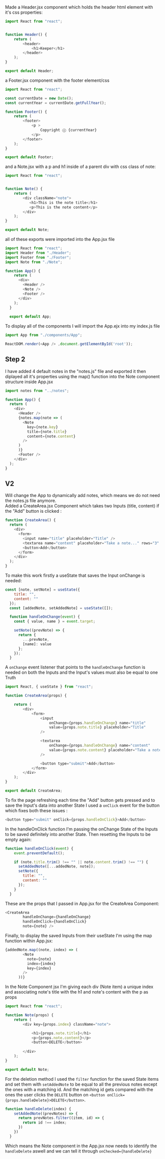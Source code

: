 Made a Header.jsx component which holds the header html element with it's css properties:
```js
import React from "react";


function Header() {
    return (
        <header>
            <h1>Keeper</h1>
        </header>
    );
}

export default Header;
```
a Footer.jsx component with the footer element/css
```js
import React from "react";

const currentDate = new Date();
const currentYear = currentDate.getFullYear();

function Footer() {
    return (
        <footer>
            <p >
                Copyright ⓒ {currentYear}
            </p>
        </footer>
    );
}

export default Footer;
```
and a Note.jsx with a p and h1 inside of a parent div with css class of note:
```js
import React from "react";


function Note() {
    return (
        <div className="note">
           <h1>This is the note title</h1>
           <p>This is the note content</p>
        </div>
    );
}

export default Note;
```
all of these exports were imported into the App.jsx file
```js
import React from "react";
import Header from "./Header";
import Footer from "./Footer";
import Note from "./Note";

function App() {
    return (
      <div>
        <Header />
        <Note />
        <Footer />
      </div>
    );
  }
  
  export default App;
```
To display all of the components I will import the App.ejx into my index.js file
```js
import App from "./components/App";

ReactDOM.render(<App /> ,document.getElementById('root'));
```

## Step 2
I have added 4 default notes in the "notes.js" file and exported it then diplayed all it's properties using the map() function into the Note component structure inside App.jsx
```js
import notes from "../notes";

function App() {
  return (
    <div>
      <Header />
      {notes.map(note => (
        <Note
          key={note.key}
          title={note.title}
          content={note.content}
        />
      )
      )}
      <Footer />
    </div>
  );
}
```

## V2

Will change the App to dynamically add notes, which means we do not need the notes.js file anymore.   
Added a CreateArea.jsx Component which takes two Inputs (title, content) if the "Add" button is clicked :

```js
function CreateArea() {
  return (
    <div>
      <form>
        <input name="title" placeholder="Title" />
        <textarea name="content" placeholder="Take a note..." rows="3" />
        <button>Add</button>
      </form>
    </div>
  );
}
```

To make this work firstly a useState that saves the Input onChange is needed:

```js
const [note, setNote] = useState({
    title: "",
    content: ""
  });
  const [addedNote, setAddedNote] = useState([]);

  function handleOnChange(event) {
    const { value, name } = event.target;

    setNote((prevNote) => {
      return {
        ...prevNote,
        [name]: value
      };
    });
  }
```

A `onChange` event listener that points to the `handleOnChange` function is needed on both the Inputs and the Input's values must also be equal to one Truth

```js
import React, { useState } from "react";

function CreateArea(props) {

    return (
        <div>
            <form>
                <input
                    onChange={props.handleOnChange} name="title"
                    value={props.note.title} placeholder="Title"
                />

                <textarea
                    onChange={props.handleOnChange} name="content"
                    value={props.note.content} placeholder="Take a note..." rows="3"
                />

                <button type="submit">Add</button>
            </form>
        </div>
    );
}

export default CreateArea;
```

To fix the page refreshing each time the "Add" button gets pressed and to save the Input's data into another State I used a `onClick` event for the button which fixes both these issues :

```js
<button type="submit" onClick={props.handleOnClick}>Add</button>
```

In the handleOnClick function I'm passing the onChange State of the Inputs to be saved definitely into another State. Then resetting the Inputs to be empty again:

```js
function handleOnClick(event) {
    event.preventDefault();

    if (note.title.trim() !== "" || note.content.trim() !== "") {
      setAddedNote([...addedNote, note]);
      setNote({
        title: "",
        content: ""
      });
    }
  }
```

These are the props that I passed in App.jsx for the CreateArea Component:

```js
<CreateArea
        handleOnChange={handleOnChange}
        handleOnClick={handleOnClick}
        note={note} />
```

Finally, to display the saved Inputs from their useState I'm using the map function within App.jsx:

```js
{addedNote.map((note, index) => (
        <Note
          note={note}
          index={index}
          key={index}
        />
      ))}
```

In the Note Component jsx I'm giving each div (Note item) a unique index and associating note's title with the h1 and note's content with the p as props

```js
import React from "react";

function Note(props) {
    return (
        <div key={props.index} className="note">

            <h1>{props.note.title}</h1>
            <p>{props.note.content}</p>
            <button>DELETE</button>
            
        </div>
    );
}

export default Note;
```

For the deletion method I used the `filter` function for the saved State items and set them with `setAddedNote` to be equal to all the previous notes except the ones with a matching id. And the matching id gets compared with the ones the user clicks the `DELETE` button on `<button onClick={props.handleDelete}>DELETE</button>`.   

```js
function handleDelete(index) {
    setAddedNote((prevNotes) => {
      return prevNotes.filter((item, id) => {
        return id !== index;
      })
    })
  }
```

Which means the Note component in the App.jsx now needs to identify the `handleDelete` aswell and we can tell it through `onChecked={handleDelete}`
